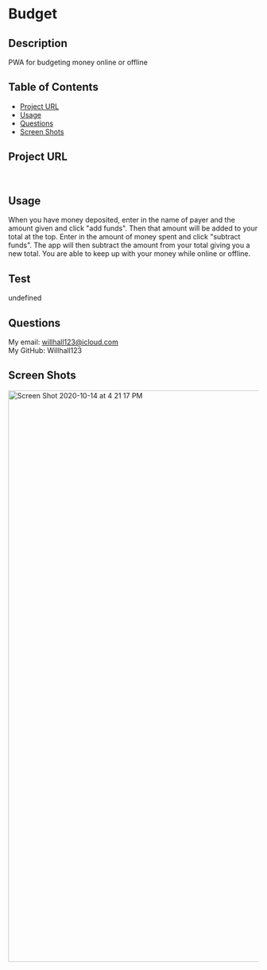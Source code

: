 # Budget
## Description
  PWA for budgeting money online or offline
## Table of Contents
* [Project URL](#project-url)
* [Usage](#usage)
* [Questions](#questions)
* [Screen Shots](#screen-shots)

## Project URL
  
  <br />

## Usage
  When you have money deposited, enter in the name of payer and the amount given and click "add funds". Then that amount will be added to your total at the top. Enter in the amount of money spent and click "subtract funds". The app will then subtract the amount from your total giving you a new total. You are able to keep up with your money while online or offline. 
  <br />

## Test
  undefined
  <br />

## Questions
  My email: willhall123@icloud.com
  <br />
  My GitHub: Willhall123
  
## Screen Shots
 <img width="1150" alt="Screen Shot 2020-10-14 at 4 21 17 PM" src="https://user-images.githubusercontent.com/67484114/96046880-d1c1dd00-0e39-11eb-9732-b5e0a9a6fe04.png">

